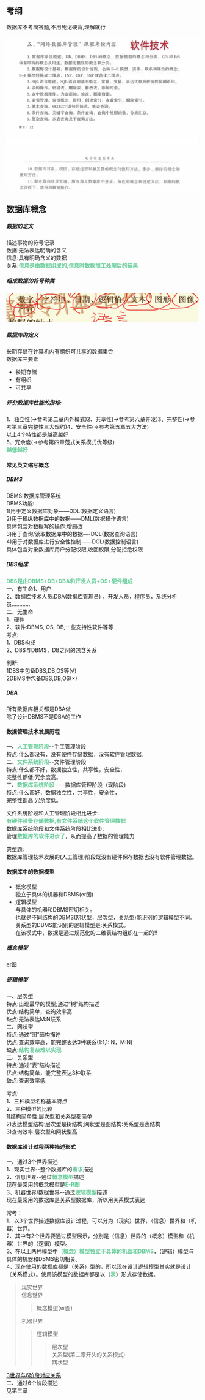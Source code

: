 ## 考纲  
数据库不考简答题,不用死记硬背,理解就行  
  
![](img/Pasted%20image%2020221210191414.png)  
  
  
## 数据库概念  
##### 数据的定义  
描述事物的符号记录  
数据:无法表达明确的含义  
信息:具有明确含义的数据  
关系:<font color=#66CC99 style=" font-weight:bold;">信息是由数据组成的,信息时数据加工处理后的结果</font>  
  
  
##### 组成数据的符号种类  
![](img/Pasted%20image%2020221209174542.png)  
  
##### 数据库的定义  
长期存储在计算机内有组织可共享的数据集合  
数据库三要素  
* 长期存储  
* 有组织  
* 可共享  
  
##### 评价数据库性能的指标:  
1、独立性(->参考第二章内外模式)2、共享性(->参考第六章并发)3、完整性(->参考第三章完整性三大规约)4、安全性(->参考第五章五大方法)  
以上4个特性都是越高越好  
5、冗余度(->参考第四章范式关系模式优等级)  
<font color=#66CC99 style=" font-weight:bold;">越低越好</font>  
#### 常见英文缩写概念  
##### DBMS  
DBMS:数据库管理系统  
DBMS功能:  
1)用于定义数据库对象——DDL(数据定义语言)  
2)用于操纵数据库中的数据——DML(数据操作语言)  
具体包含对数据写的操作:增删改  
3)用于查询/读取数据库中的数据—-DQL(数据查询语言)  
4)用于对数据库进行安全性控制——DCL(数据控制语言)   
具体包含对象数据库用户分配权限,收回权限,分配拒绝权限  
  
##### DBS组成  
<font color=#66CC99 style=" font-weight:bold;">DBS是由DBMS+DB+DBA和开发人员+OS+硬件组成</font>  
一、有生命1、用户  
2、数据库技术人员:DBA(数据库管理员) ，开发人员，程序员，系统分析员…………  
二、无生命  
1、硬件  
2、软件:DBMS, OS, DB,一些支持性软件等等  
考点:  
1、DBS构成  
2、DBS与DBMS，DB之间的包含关系  
  
判断:  
1DBS中包备DBS,DB,OS等(√)  
2DBMS中包备DBS,DB,OS(×)  
##### DBA  
所有数据库相关都是DBA做  
除了设计DBMS不是DBA的工作  
  
#### 数据管理技术发展历程  
一、<font color=#66CC99 style=" font-weight:bold;">人工管理阶段</font>--手工管理阶段    
特点:什么都没有，没有硬件存储数据，没有软件管理数据。  
二、<font color=#66CC99 style=" font-weight:bold;">文件系统阶段</font>--文件管理阶段  
特点:什么都不好，数据独立性，共亭性，安全性，  
完整性都低;冗余度高。  
三、<font color=#66CC99 style=" font-weight:bold;">数据库系统阶段</font>――数据库管理阶段（现阶段)  
特点:什么都好，数据独立性，共亭性，安全性，  
完整性都高;冗余度低。  
  
  
文件系统阶段和人工管理阶段相比进步:  
<font color=#66CC99 style=" font-weight:bold;">有硬件设备存储数据,有文件系统这个软件管理数据</font>  
数据库系统阶段和文件系统阶段相比进步:  
管理<font color=#66CC99 style=" font-weight:bold;">数据库的软件进步了</font>，从而提高了数据的管理能力  
  
典型题:  
数据库管理技术发展的(人工管理)阶段既没有硬件保存数据也没有软件管理数据。  
  
#### 数据库中的数据模型  
* 概念模型  
独立于具体的机器和DBMS(er图)  
* 逻辑模型  
与具体的机器和DBMS密切相关。  
也就是不同结构的DBMS(网状型，层次型，关系型)能识别的逻辑模型不同。  
关系型的DBMS能识别的逻辑模型是:关系模式。  
在该模式中，数据是通过规范化的二维表结构组织在一起的!!  
  
##### 概念模型  
[er图](第三章_6设计阶段.md####ER图)  
##### 逻辑模型  
一、层次型  
特点:出现最早的模型;通过“树”结构描述  
优点:结构简单，查询效率高  
缺点:无法表达M:N联系  
二、网状型  
特点:通过“图”结构描述  
优点:查询效率高，能完整表达3种联系(1:1,1: N，M:N)  
缺点:<font color=#66CC99 style=" font-weight:bold;">结构复杂难以实现</font>  
三、关系型  
特点:通过“表”结构描述  
优点:结构简单，能完整表达3种联系  
缺点:查询效率低  
  
考点:  
1、三种模型名称基本特点  
2、三种模型的比较  
1)结构简单性:层次型和关系型都简单  
2)表达模型结构:层次型是树结构;网状型是图结构∶关系型是表结构  
3)查询效率:层次型和网状型高  
  
  
  
#### 数据库设计过程两种描述形式  
一、通过3个世界描述  
1、现实世界--整个数据库的<font color=#66CC99 style=" font-weight:bold;">需求</font>描述  
2、信息世界--通过<font color=#66CC99 style=" font-weight:bold;">概念模型</font>描述  
现在最常用的概念模型是<font color=#66CC99 style=" font-weight:bold;">E-R图</font>  
3、机器世界/数据世界--通过<font color=#66CC99 style=" font-weight:bold;">逻辑模型</font>描述  
现在最常用的数据库是关系型数据库，所以用关系模式表达  
  
常考：  
1、以3个世界描述数据库设计过程，可以分为（现实）世界，（信息）世界和（机器）世界。  
2、其中有2个世界要通过模型展示，分别是（信息）世界的（概念）模型和（机器）世界的（逻辑）模型。  
3、在以上两种模型中<font color=#66CC99 style=" font-weight:bold;">（概念）模型独立于具体的机器和DBMS</font>，（逻辑）模型与具体的机器和DBMS密切相关。  
4、现在使用的数据库都是（关系）型的，所以现在设计逻辑模型其实就是设计（关系模式）。使用该模型的数据库都是以（<font color=#66CC99 style=" font-weight:bold;">表</font>）形式存储数据。  
  
>现实世界  
>信息世界  
>>概念模型(er图)  
>  
>机器世界  
>>逻辑模型  
>>>层次型  
>>>关系型(第二章开头的关系模式)  
>>>网状型  
  
  
[3世界与6阶段对应关系](第三章_6设计阶段.md####世界对应关系)  
二、通过6个阶段描述  
见第三章  
